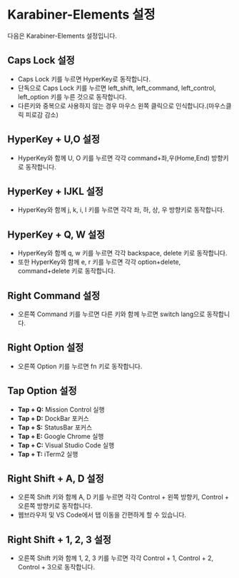# Karabiner-Elements 설정

다음은 Karabiner-Elements 설정입니다.

## Caps Lock 설정

- Caps Lock 키를 누르면 HyperKey로 동작합니다.
- 단독으로 Caps Lock 키를 누르면 left_shift, left_command, left_control, left_option 키를 누른 것으로 동작합니다.
- 다른키와 중복으로 사용하지 않는 경우 마우스 왼쪽 클릭으로 인식합니다.(마우스클릭 피로감 감소)
  
## HyperKey + U,O 설정
- HyperKey와 함께 U, O 키를 누르면 각각 command+좌,우(Home,End) 방향키로 동작합니다.

## HyperKey + IJKL 설정

- HyperKey와 함께 j, k, i, l 키를 누르면 각각 좌, 하, 상, 우 방향키로 동작합니다.

## HyperKey + Q, W 설정

- HyperKey와 함께 q, w 키를 누르면 각각 backspace, delete 키로 동작합니다.
- 또한 HyperKey와 함께 e, r 키를 누르면 각각 option+delete, command+delete 키로 동작합니다.

## Right Command 설정

- 오른쪽 Command 키를 누르면 다른 키와 함께 누르면 switch lang으로 동작합니다.

## Right Option 설정

- 오른쪽 Option 키를 누르면 fn 키로 동작합니다.

## Tap Option 설정

- **Tap + Q:** Mission Control 실행
- **Tap + D:** DockBar 포커스
- **Tap + S:** StatusBar 포커스
- **Tap + E:** Google Chrome 실행
- **Tap + C:** Visual Studio Code 실행
- **Tap + T:** iTerm2 실행

## Right Shift + A, D 설정

- 오른쪽 Shift 키와 함께 A, D 키를 누르면 각각 Control + 왼쪽 방향키, Control + 오른쪽 방향키로 동작합니다.
- 웹브라우저 및 VS Code에서 탭 이동을 간편하게 할 수 있습니다.

## Right Shift + 1, 2, 3 설정

- 오른쪽 Shift 키와 함께 1, 2, 3 키를 누르면 각각 Control + 1, Control + 2, Control + 3으로 동작합니다.
